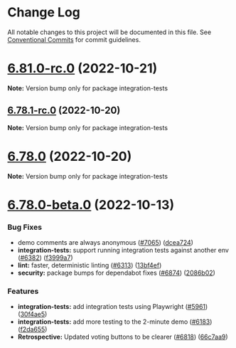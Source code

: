# Change Log

All notable changes to this project will be documented in this file.
See [Conventional Commits](https://conventionalcommits.org) for commit guidelines.

# [6.81.0-rc.0](https://github.com/JimmyLv/parabol/compare/v6.79.0...v6.81.0-rc.0) (2022-10-21)

**Note:** Version bump only for package integration-tests





## [6.78.1-rc.0](https://github.com/JimmyLv/parabol/compare/v6.78.0-beta.0...v6.78.1-rc.0) (2022-10-20)

**Note:** Version bump only for package integration-tests





# [6.78.0](https://github.com/JimmyLv/parabol/compare/v6.78.0-beta.0...v6.78.0) (2022-10-20)

**Note:** Version bump only for package integration-tests





# [6.78.0-beta.0](https://github.com/JimmyLv/parabol/compare/v6.37.0...v6.78.0-beta.0) (2022-10-13)


### Bug Fixes

* demo comments are always anonymous ([#7065](https://github.com/JimmyLv/parabol/issues/7065)) ([dcea724](https://github.com/JimmyLv/parabol/commit/dcea724f929cc8a736b137b1891e5dddfe056667))
* **integration-tests:** support running integration tests against another env ([#6382](https://github.com/JimmyLv/parabol/issues/6382)) ([f3999a7](https://github.com/JimmyLv/parabol/commit/f3999a7c2a59c72a880e6b1bba19fc726d8c7166))
* **lint:** faster, deterministic linting ([#6313](https://github.com/JimmyLv/parabol/issues/6313)) ([13bf4ef](https://github.com/JimmyLv/parabol/commit/13bf4efc7977c4572efa28813ffb87cd7738b3fe))
* **security:** package bumps for dependabot fixes ([#6874](https://github.com/JimmyLv/parabol/issues/6874)) ([2086b02](https://github.com/JimmyLv/parabol/commit/2086b0298380dccb766bcffdae26d9caef9b0eee))


### Features

* **integration-tests:** add integration tests using Playwright ([#5961](https://github.com/JimmyLv/parabol/issues/5961)) ([30f4ae5](https://github.com/JimmyLv/parabol/commit/30f4ae5a6848e7dd8a96d887f40baef8eb0bfc63))
* **integration-tests:** add more testing to the 2-minute demo ([#6183](https://github.com/JimmyLv/parabol/issues/6183)) ([f2da655](https://github.com/JimmyLv/parabol/commit/f2da655bccd7743e5e4b693bfbc342720bed5935))
* **Retrospective:** Updated voting buttons to be clearer ([#6818](https://github.com/JimmyLv/parabol/issues/6818)) ([66c7aa9](https://github.com/JimmyLv/parabol/commit/66c7aa971685704872fd47ec47acfcb3ea544df1))
